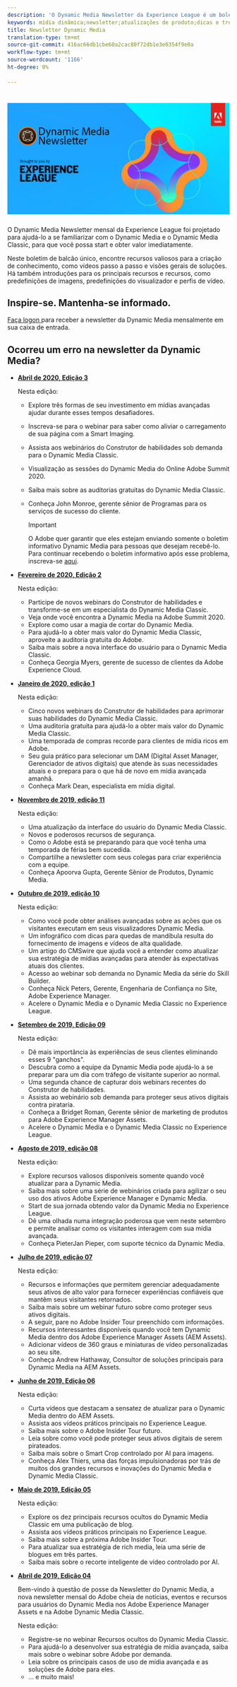 ```yaml
---
description: 'O Dynamic Media Newsletter da Experience League é um boletim mensal. Ele foi projetado para ajudá-lo a se atualizar com o Dynamic Media e o Dynamic Media Classic, para que você possa obter valor imediatamente. Os valiosos recursos de formação de conhecimentos estão disponíveis neste boletim de balcão único. Ele inclui vídeos como fazer e visões gerais da solução. Há também introduções para os principais recursos e recursos, como predefinições de imagens, predefinições do visualizador e perfis de vídeo. '
keywords: mídia dinâmica;newsletter;atualizações de produto;dicas e truques;eventos;sucesso do cliente;blog;blogs;imagens;vídeos;recursos;capabilidades;dynamic media;newsletter;product updates;product updates;tips and tricks;customer success;blog;blogs;images;videos;features;features;features;capabilities;capabilities
title: Newsletter Dynamic Media
translation-type: tm+mt
source-git-commit: 416ac66db1cbe60a2cac80f72db1e3e0354f9e0a
workflow-type: tm+mt
source-wordcount: '1166'
ht-degree: 0%

---
```



# ![Logotipo da Newsletter Dynamic Media](/help/assets/dynamic-media-newsletter-logo.png)

O Dynamic Media Newsletter mensal da Experience League foi projetado para ajudá-lo a se familiarizar com o Dynamic Media e o Dynamic Media Classic, para que você possa start e obter valor imediatamente.

Neste boletim de balcão único, encontre recursos valiosos para a criação de conhecimento, como vídeos passo a passo e visões gerais de soluções. Há também introduções para os principais recursos e recursos, como predefinições de imagens, predefinições do visualizador e perfis de vídeo.

## Inspire-se. Mantenha-se informado.

[Faça logon ](https://www.adobe.com/subscription/dynamic-media-newsletter.html) para receber a newsletter da Dynamic Media mensalmente em sua caixa de entrada.

## Ocorreu um erro na newsletter da Dynamic Media?

<!-- * **[May 2020, Issue 4](https://expleague.azureedge.net/assets/aem/Experience-Insider-vol.31.html)**

    In this issue:

    * What business continuity means in uncertain times.
    * Key takeaways from the first all-digital Adobe Summit.
    * Must-watch Experience Manager breakout sessions.
    * Summit customer spotlight: Under Armour.
    * Never miss an Experience Insider webinar.
    * Public sector spotlight: The urgent need for digital enrollment.
    * Look what’s new in Experience Manager Innovation.
    * Build your Experience Manager skills *live* with the Adobe pros.
    * Connect with the Adobe Experience Manager Community.
    * Fast-track your Adobe expertise with Adobe Experience League. -->

* **[Abril de 2020, Edição 3](https://expleague.azureedge.net/assets/dynamic-media/Dynamic_Media_Newsletter_04_2020_April.html)**

   Nesta edição:

   * Explore três formas de seu investimento em mídias avançadas ajudar durante esses tempos desafiadores.
   * Inscreva-se para o webinar para saber como aliviar o carregamento de sua página com a Smart Imaging.
   * Assista aos webinários do Construtor de habilidades sob demanda para o Dynamic Media Classic.
   * Visualização as sessões do Dynamic Media do Online Adobe Summit 2020.
   * Saiba mais sobre as auditorias gratuitas do Dynamic Media Classic.
   * Conheça John Monroe, gerente sênior de Programas para os serviços de sucesso do cliente.

      >[!IMPORTANT]
      >
      >O Adobe quer garantir que eles estejam enviando somente o boletim informativo Dynamic Media para pessoas que desejam recebê-lo. Para continuar recebendo o boletim informativo após esse problema, inscreva-se [aqui](https://nam04.safelinks.protection.outlook.com/?url=http%3A%2F%2Ft.messages.adobe.com%2Fr%2F%3Fid%3Dha6c66e%2C266d7ba%2C26edbee&amp;data=02%7C01%7Crbrough%40adobe.com%7Ce0ec0f8dde0f4eb03d9c08d7e2173fd3%7Cfa7b1b5a7b34438794aed2c178decee1%7C0%7C0%7C637226461801398160&amp;sdata=3c1oREsqy%2FeDPKC3dd4IO9dXomQ1XbokaBAYQl8obrk%3D&amp;reserved=0).

* **[Fevereiro de 2020, Edição 2](https://expleague.azureedge.net/assets/dynamic-media/Dynamic_Media_Newsletter_02_2020_Feb.html)**

   Nesta edição:

   * Participe de novos webinars do Construtor de habilidades e transforme-se em um especialista do Dynamic Media Classic.
   * Veja onde você encontra a Dynamic Media na Adobe Summit 2020.
   * Explore como usar a magia de cortar do Dynamic Media.
   * Para ajudá-lo a obter mais valor do Dynamic Media Classic, aproveite a auditoria gratuita do Adobe.
   * Saiba mais sobre a nova interface do usuário para o Dynamic Media Classic.
   * Conheça Georgia Myers, gerente de sucesso de clientes da Adobe Experience Cloud.

* **[Janeiro de 2020, edição 1](https://expleague.azureedge.net/assets/dynamic-media/Dynamic_Media_Newsletter_01_2020_Jan.html)**

   Nesta edição:

   * Cinco novos webinars do Construtor de habilidades para aprimorar suas habilidades do Dynamic Media Classic.
   * Uma auditoria gratuita para ajudá-lo a obter mais valor do Dynamic Media Classic.
   * Uma temporada de compras recorde para clientes de mídia ricos em Adobe.
   * Seu guia prático para selecionar um DAM (Digital Asset Manager, Gerenciador de ativos digitais) que atende às suas necessidades atuais e o prepara para o que há de novo em mídia avançada amanhã.
   * Conheça Mark Dean, especialista em mídia digital.

* **[Novembro de 2019, edição 11](https://expleague.azureedge.net/assets/dynamic-media/Dynamic_Media_Newsletter_11_2019_Nov.html)**

   Nesta edição:

   * Uma atualização da interface do usuário do Dynamic Media Classic.
   * Novos e poderosos recursos de segurança.
   * Como o Adobe está se preparando para que você tenha uma temporada de férias bem sucedida.
   * Compartilhe a newsletter com seus colegas para criar experiência com a equipe.
   * Conheça Apoorva Gupta, Gerente Sênior de Produtos, Dynamic Media.

* **[Outubro de 2019, edição 10](https://expleague.azureedge.net/assets/dynamic-media/Dynamic_Media_Newsletter_10_2019_Oct.html)**

   Nesta edição:

   * Como você pode obter análises avançadas sobre as ações que os visitantes executam em seus visualizadores Dynamic Media.
   * Um infográfico com dicas para quedas de mandíbula resulta do fornecimento de imagens e vídeos de alta qualidade.
   * Um artigo do CMSwire que ajuda você a entender como atualizar sua estratégia de mídias avançadas para atender às expectativas atuais dos clientes.
   * Acesso ao webinar sob demanda no Dynamic Media da série do Skill Builder.
   * Conheça Nick Peters, Gerente, Engenharia de Confiança no Site, Adobe Experience Manager.
   * Acelere o Dynamic Media e o Dynamic Media Classic no Experience League.

* **[Setembro de 2019, Edição 09](https://expleague.azureedge.net/assets/dynamic-media/Dynamic_Media_Newsletter_09_2019_Sept.html)**

   Nesta edição:

   * Dê mais importância às experiências de seus clientes eliminando esses 9 &quot;ganchos&quot;.
   * Descubra como a equipe da Dynamic Media pode ajudá-lo a se preparar para um dia com tráfego de visitante superior ao normal.
   * Uma segunda chance de capturar dois webinars recentes do Construtor de habilidades.
   * Assista ao webinário sob demanda para proteger seus ativos digitais contra pirataria.
   * Conheça a Bridget Roman, Gerente sênior de marketing de produtos para Adobe Experience Manager Assets.
   * Acelere o Dynamic Media e o Dynamic Media Classic no Experience League.


* **[Agosto de 2019, edição 08](https://expleague.azureedge.net/assets/dynamic-media/Dynamic_Media_Newsletter_08_2019_Aug.html)**

   Nesta edição:

   * Explore recursos valiosos disponíveis somente quando você atualizar para a Dynamic Media.
   * Saiba mais sobre uma série de webinários criada para agilizar o seu uso dos ativos Adobe Experience Manager e Dynamic Media.
   * Start de sua jornada obtendo valor da Dynamic Media no Experience League.
   * Dê uma olhada numa integração poderosa que vem neste setembro e permite analisar como os visitantes interagem com sua mídia avançada.
   * Conheça PieterJan Pieper, com suporte técnico da Dynamic Media.

* **[Julho de 2019, edição 07](https://expleague.azureedge.net/assets/dynamic-media/Dynamic_Media_Newsletter_07_2019_July.html)**

   Nesta edição:

   * Recursos e informações que permitem gerenciar adequadamente seus ativos de alto valor para fornecer experiências confiáveis que mantêm seus visitantes retornados.
   * Saiba mais sobre um webinar futuro sobre como proteger seus ativos digitais.
   * A seguir, pare no Adobe Insider Tour preenchido com informações.
   * Recursos interessantes disponíveis quando você tem Dynamic Media dentro dos Adobe Experience Manager Assets (AEM Assets).
   * Adicionar vídeos de 360 graus e miniaturas de vídeo personalizadas ao seu site.
   * Conheça Andrew Hathaway, Consultor de soluções principais para Dynamic Media na AEM Assets.

* **[Junho de 2019, Edição 06](https://expleague.azureedge.net/assets/dynamic-media/Dynamic_Media_Newsletter_06_2019_June.html)**

   Nesta edição:

   * Curta vídeos que destacam a sensatez de atualizar para o Dynamic Media dentro do AEM Assets.
   * Assista aos vídeos práticos principais no Experience League.
   * Saiba mais sobre o Adobe Insider Tour futuro.
   * Leia sobre como você pode proteger seus ativos digitais de serem pirateados.
   * Saiba mais sobre o Smart Crop controlado por AI para imagens.
   * Conheça Alex Thiers, uma das forças impulsionadoras por trás de muitos dos grandes recursos e inovações do Dynamic Media e Dynamic Media Classic.

* **[Maio de 2019, Edição 05](https://expleague.azureedge.net/assets/dynamic-media/Dynamic_Media_Newsletter_05_2019_May.html)**

   Nesta edição:

   * Explore os dez principais recursos ocultos do Dynamic Media Classic em uma publicação de blog.
   * Assista aos vídeos práticos principais no Experience League.
   * Saiba mais sobre a próxima Adobe Insider Tour.
   * Para atualizar sua estratégia de rich media, leia uma série de blogues em três partes.
   * Saiba mais sobre o recorte inteligente de vídeo controlado por AI.

* **[Abril de 2019, Edição 04](https://expleague.azureedge.net/assets/dynamic-media/Dynamic_Media_Newsletter_04_2019_April.html)**

   Bem-vindo à questão de posse da Newsletter do Dynamic Media, a nova newsletter mensal do Adobe cheia de notícias, eventos e recursos para usuários do Dynamic Media nos Adobe Experience Manager Assets e na Adobe Dynamic Media Classic.

   Nesta edição:

   * Registre-se no webinar Recursos ocultos do Dynamic Media Classic.
   * Para ajudá-lo a desenvolver sua estratégia de mídia avançada, saiba mais sobre o webinar sobre Adobe por demanda.
   * Leia sobre os principais casos de uso de mídia avançada e as soluções de Adobe para eles.
   * ... e muito mais!